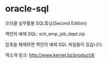 # oracle-sql

오라클 실무활용 SQL튜닝(Second Edition)

책안의 예제 SQL: sch_emp_job_dept.zip

압축을 해제하면 책안의 예제 SQL 파일들이 있습니다.

책소개 링크:
http://www.kernel.bz/product/8
